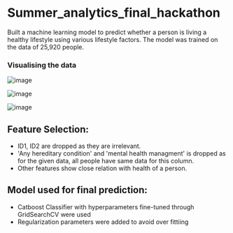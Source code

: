 # Summer_analytics_final_hackathon
Built a machine learning model to predict whether a person is living a healthy lifestyle using various lifestyle factors. The model was trained on the data of 25,920 people.
### Visualising the data

![image](https://github.com/Parth-Agarwal216/Summer_analytics_final_hackathon/assets/118837763/6a2ffb5c-7112-4dc0-8b16-75a360330b0d)

![image](https://github.com/Parth-Agarwal216/Summer_analytics_final_hackathon/assets/118837763/0efd0899-3df1-494a-9a26-5fbdeaeb00f2)

![image](https://github.com/Parth-Agarwal216/Summer_analytics_final_hackathon/assets/118837763/0cd51e33-5a6f-4796-9d10-cf4a4b61e75e)

## Feature Selection:

- ID1, ID2 are dropped as they are irrelevant.
- 'Any hereditary condition' and 'mental health managment' is dropped as for the given data, all people have same data for this column.
- Other features show close relation with health of a person.


## Model used for final prediction:
- Catboost Classifier with hyperparameters fine-tuned through GridSearchCV were used
- Regularization parameters were added to avoid over fittiing

